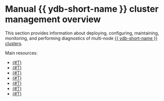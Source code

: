 # Manual {{ ydb-short-name }} cluster management overview

This section provides information about deploying, configuring, maintaining, monitoring, and performing diagnostics of multi-node [{{ ydb-short-name }} clusters](../../concepts/topology.md).

Main resources:

- [{#T}](../../deploy/manual/deploy-ydb-on-premises.md)
- [{#T}](../../maintenance/manual/index.md)
- [{#T}](../../devops/manual/monitoring.md)
- [{#T}](logging.md)
- [{#T}](backup-and-recovery.md)
- [{#T}](../../reference/embedded-ui/index.md)
- [{#T}](system-views.md)
